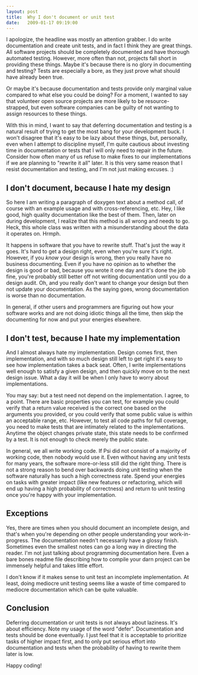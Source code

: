 ```yaml
---
layout: post
title:  Why I don't document or unit test
date:   2009-01-17 09:19:00
---
```

I apologize, the headline was mostly an attention grabber. I do write documentation and create unit tests, and in fact I think they are great things. All software projects should be completely documented and have thorough automated testing. However, more often than not, projects fall short in providing these things. Maybe it's because there is no glory in documenting and testing? Tests are especially a bore, as they just prove what should have already been true.

Or maybe it's because documentation and tests provide only marginal value compared to what else you could be doing? For a moment, I wanted to say that volunteer open source projects are more likely to be resource-strapped, but even software companies can be guilty of not wanting to assign resources to these things.

With this in mind, I want to say that deferring documentation and testing is a natural result of trying to get the most bang for your development buck. I won't disagree that it's easy to be lazy about these things, but, personally, even when I attempt to discipline myself, I'm quite cautious about investing time in documentation or tests that I will only need to repair in the future. Consider how often many of us refuse to make fixes to our implementations if we are planning to "rewrite it all" later. It is this very same reason that I resist documentation and testing, and I'm not just making excuses. :)

<!--more-->

## I don't document, because I hate my design

So here I am writing a paragraph of doxygen text about a method call, of course with an example usage and with cross-referencing, etc. Hey, I like good, high quality documentation like the best of them. Then, later on during development, I realize that this method is all wrong and needs to go. Heck, this whole class was written with a misunderstanding about the data it operates on. Hrmph.

It happens in software that you have to rewrite stuff. That's just the way it goes. It's hard to get a design right, even when you're sure it's right. However, if you *know* your design is wrong, then you really have no business documenting. Even if you have no opinion as to whether the design is good or bad, because you wrote it one day and it's done the job fine, you're probably still better off not writing documentation until you do a design audit. Oh, and you really don't want to change your design but then not update your documentation. As the saying goes, wrong documentation is worse than no documentation.

In general, if other users and programmers are figuring out how your software works and are not doing idiotic things all the time, then skip the documenting for now and put your energies elsewhere.

## I don't test, because I hate my implementation

And I almost always hate my implementation. Design comes first, then implementation, and with so much design still left to get right it's easy to see how implementation takes a back seat. Often, I write implementations well enough to satisfy a given design, and then quickly move on to the next design issue. What a day it will be when I only have to worry about implementations.

You may say: but a test need not depend on the implementation. I agree, to a point. There are basic properties you can test, for example you could verify that a return value received is the correct one based on the arguments you provided, or you could verify that some public value is within an acceptable range, etc. However, to test all code paths for full coverage, you need to make tests that are intimately related to the implementations. Anytime the object changes private state, this state needs to be confirmed by a test. It is not enough to check merely the public state.

In general, we all write working code. If Psi did not consist of a majority of working code, then nobody would use it. Even without having any unit tests for many years, the software more-or-less still did the right thing. There is not a strong reason to bend over backwards doing unit testing when the software naturally has such a high correctness rate. Spend your energies on tasks with greater impact (like new features or refactoring, which will end up having a high probability of correctness) and return to unit testing once you're happy with your implementation.

## Exceptions

Yes, there are times when you should document an incomplete design, and that's when you're depending on other people understanding your work-in-progress. The documentation needn't necessarily have a glossy finish. Sometimes even the smallest notes can go a long way in directing the reader. I'm not just talking about programming documentation here. Even a bare bones readme file describing how to compile your darn project can be immensely helpful and takes little effort.

I don't know if it makes sense to unit test an incomplete implementation. At least, doing mediocre unit testing seems like a waste of time compared to mediocre documentation which can be quite valuable.

## Conclusion

Deferring documentation or unit tests is not always about laziness. It's about efficiency. Note my usage of the word "defer". Documentation and tests should be done eventually. I just feel that it is acceptable to prioritize tasks of higher impact first, and to only put serious effort into documentation and tests when the probability of having to rewrite them later is low.

Happy coding!
